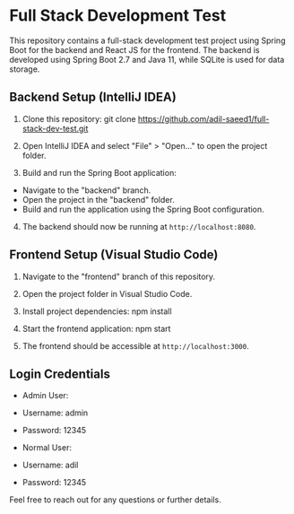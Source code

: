 # Full Stack Development Test

This repository contains a full-stack development test project using Spring Boot for the backend and React JS for the frontend. The backend is developed using Spring Boot 2.7 and Java 11, while SQLite is used for data storage.

## Backend Setup (IntelliJ IDEA)

1. Clone this repository:
git clone https://github.com/adil-saeed1/full-stack-dev-test.git

2. Open IntelliJ IDEA and select "File" > "Open..." to open the project folder.

3. Build and run the Spring Boot application:
- Navigate to the "backend" branch.
- Open the project in the "backend" folder.
- Build and run the application using the Spring Boot configuration.

4. The backend should now be running at `http://localhost:8080`.

## Frontend Setup (Visual Studio Code)

1. Navigate to the "frontend" branch of this repository.

2. Open the project folder in Visual Studio Code.

3. Install project dependencies:
   npm install
   
4. Start the frontend application:
   npm start
5. The frontend should be accessible at `http://localhost:3000`.

## Login Credentials

- Admin User:
- Username: admin
- Password: 12345

- Normal User:
- Username: adil
- Password: 12345

Feel free to reach out for any questions or further details.

